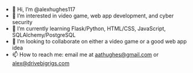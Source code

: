 - 👋 Hi, I’m @alexhughes117
- 👀 I’m interested in video game, web app development, and cyber security
- 🌱 I’m currently learning Flask/Python, HTML/CSS, JavaScript, SQLAlchemy/PostgreSQL
- 💞️ I’m looking to collaborate on either a video game or a good web app idea
- 📫 How to reach me: email me at aathughes@gmail.com or alex@drivebigrigs.com
